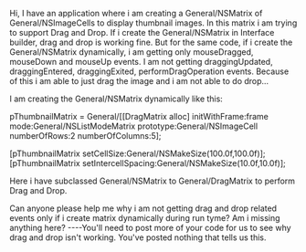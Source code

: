 Hi,
I have an application where i am creating a General/NSMatrix of General/NSImageCells to display thumbnail images. In this matrix i am trying to support Drag and Drop.
If i create the General/NSMatrix in Interface builder, drag and drop is working fine. But for the same code, if i create the General/NSMatrix dynamically, i am getting only mouseDragged, mouseDown and mouseUp events. I am not getting draggingUpdated, draggingEntered, draggingExited, performDragOperation events.
Because of this i am able to just drag the image and i am not able to do drop...

I am creating the General/NSMatrix dynamically like this:

pThumbnailMatrix = General/[[DragMatrix alloc] initWithFrame:frame
                                                           mode:General/NSListModeMatrix
                                                           prototype:General/NSImageCell
                                                           numberOfRows:2
                                                           numberOfColumns:5];

[pThumbnailMatrix setCellSize:General/NSMakeSize(100.0f,100.0f)];
[pThumbnailMatrix setIntercellSpacing:General/NSMakeSize(10.0f,10.0f)];

Here i have subclassed General/NSMatrix to General/DragMatrix to perform Drag and Drop.

Can anyone please help me why i am not getting drag and drop related events only if i create matrix dynamically during run tyme? Am i missing anything here?
----You'll need to post more of your code for us to see why drag and drop isn't working. You've posted nothing that tells us this.